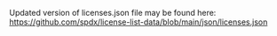 Updated version of licenses.json file may be found here:
https://github.com/spdx/license-list-data/blob/main/json/licenses.json

